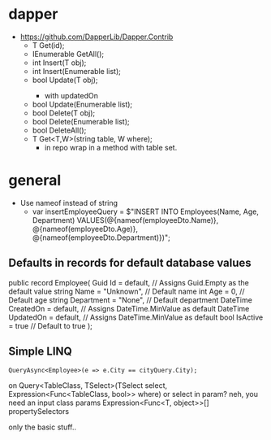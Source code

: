 # dapper

- https://github.com/DapperLib/Dapper.Contrib
    - T Get<T>(id);
    - IEnumerable<T> GetAll<T>();
    - int Insert<T>(T obj);
    - int Insert<T>(Enumerable<T> list);
    - bool Update<T>(T obj);
        - with updatedOn
    - bool Update<T>(Enumerable<T> list);
    - bool Delete<T>(T obj);
    - bool Delete<T>(Enumerable<T> list);
    - bool DeleteAll<T>(); 
    - T Get<T,W>(string table, W where);       
        - in repo wrap in a method with table set.

# general

- Use nameof instead of string
    - var insertEmployeeQuery = $"INSERT INTO Employees(Name, Age, Department) VALUES(@{nameof(employeeDto.Name)},  @{nameof(employeeDto.Age)}, @{nameof(employeeDto.Department)})";

## Defaults in records for default database values

public record Employee(
    Guid Id = default, // Assigns Guid.Empty as the default value
    string Name = "Unknown", // Default name
    int Age = 0, // Default age
    string Department = "None", // Default department
    DateTime CreatedOn = default, // Assigns DateTime.MinValue as default
    DateTime UpdatedOn = default, // Assigns DateTime.MinValue as default
    bool IsActive = true // Default to true
);


## Simple LINQ

`QueryAsync<Employee>(e => e.City == cityQuery.City);`

on Query<TableClass, TSelect>(TSelect select, Expression<Func<TableClass, bool>> where)
or select in param? neh, you need an input class
params Expression<Func<T, object>>[] propertySelectors

only the basic stuff..